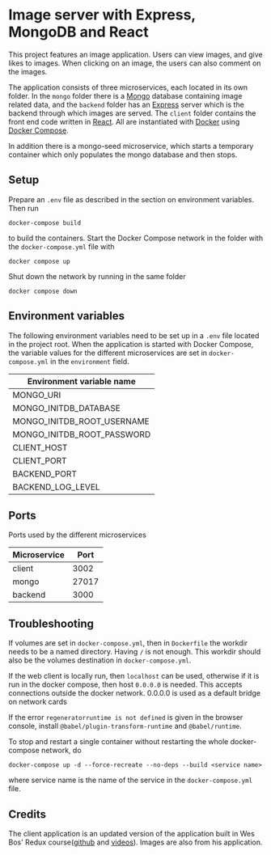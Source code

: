 # Image server with Express, MongoDB and React

This project features an image application. Users can view images, and give likes to images. When clicking on an image, the users can also comment on the images.

The application consists of three microservices, each located in its own folder. In the `mongo` folder there is a [Mongo](https://www.mongodb.com/) database containing image related data, and the `backend` folder has an [Express](https://expressjs.com/) server which is the backend through which images are served. The `client` folder contains the front end code written in [React](https://www.mongodb.com/). All are instantiated with [Docker](docker.com/) using [Docker Compose](https://github.com/docker/compose).

In addition there is a mongo-seed microservice, which starts a temporary container which only populates the mongo database and then stops.

## Setup

Prepare an `.env` file as described in the section on environment variables. Then run

    docker-compose build

to build the containers. Start the Docker Compose network in the folder with the `docker-compose.yml` file with

    docker compose up

Shut down the network by running in the same folder

    docker compose down

## Environment variables

The following environment variables need to be set up in a `.env` file located in the project root. When the application is started with Docker Compose, the variable values for the different microservices are set in `docker-compose.yml` in the `environment` field.

|Environment variable name|
|-------------------------|
|MONGO_URI|
|MONGO_INITDB_DATABASE|
|MONGO_INITDB_ROOT_USERNAME|
|MONGO_INITDB_ROOT_PASSWORD|
|CLIENT_HOST|
|CLIENT_PORT|
|BACKEND_PORT|
|BACKEND_LOG_LEVEL|

## Ports

Ports used by the different microservices

| Microservice | Port |
|--------------|------|
| client | 3002 |
| mongo | 27017 |
| backend | 3000 |

## Troubleshooting

If volumes are set in `docker-compose.yml`, then in `Dockerfile` the workdir needs to be a named directory. Having `/` is not enough. This workdir should also be the volumes destination in `docker-compose.yml`.

If the web client is locally run, then `localhost` can be used, otherwise if it is run in the docker compose, then host `0.0.0.0` is needed. This accepts connections outside the docker network. 0.0.0.0 is used as a default bridge on network cards

If the error `regeneratorruntime is not defined` is given in the browser console, install `@babel/plugin-transform-runtime` and `@babel/runtime`.

To stop and restart a single container without restarting the whole docker-compose network, do

    docker-compose up -d --force-recreate --no-deps --build <service name>

where service name is the name of the service in the `docker-compose.yml` file.

## Credits

The client application is an updated version of the application built in Wes Bos' Redux course([github](https://github.com/wesbos/Learn-Redux) and [videos](https://www.youtube.com/watch?v=hmwBow1PUuo&list=PLu8EoSxDXHP5uyzEWxdlr9WQTJJIzr6jy)). Images are also from his application.
